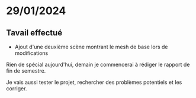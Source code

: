 # 29/01/2024

## Tavail effectué
- Ajout d'une deuxième scène montrant le mesh de base lors de modifications

Rien de spécial aujourd'hui, 
demain je commencerai à rédiger le rapport de fin de semestre.

Je vais aussi tester le projet, 
rechercher des problèmes potentiels et les corriger.